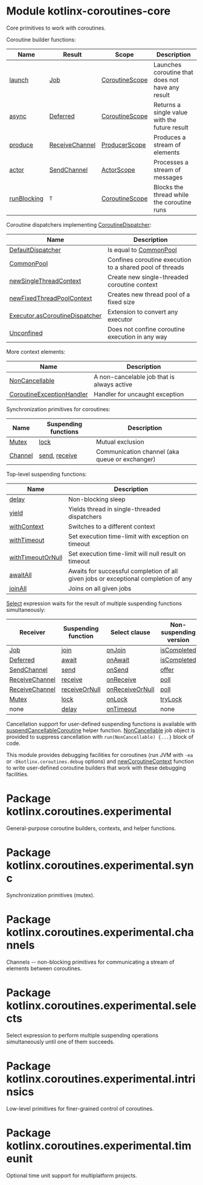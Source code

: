 # Module kotlinx-coroutines-core

Core primitives to work with coroutines.

Coroutine builder functions:

| **Name**      | **Result**    | **Scope**        | **Description**
| ------------- | ------------- | ---------------- | ---------------
| [launch]      | [Job]         | [CoroutineScope] | Launches coroutine that does not have any result 
| [async]       | [Deferred]    | [CoroutineScope] | Returns a single value with the future result
| [produce][kotlinx.coroutines.experimental.channels.produce]     | [ReceiveChannel][kotlinx.coroutines.experimental.channels.ReceiveChannel] | [ProducerScope][kotlinx.coroutines.experimental.channels.ProducerScope]  | Produces a stream of elements
| [actor][kotlinx.coroutines.experimental.channels.actor]     | [SendChannel][kotlinx.coroutines.experimental.channels.SendChannel] | [ActorScope][kotlinx.coroutines.experimental.channels.ActorScope]  | Processes a stream of messages
| [runBlocking] | `T`           | [CoroutineScope] | Blocks the thread while the coroutine runs

Coroutine dispatchers implementing [CoroutineDispatcher]:
 
| **Name**                    | **Description**
| --------------------------- | ---------------
| [DefaultDispatcher]         | Is equal to [CommonPool]
| [CommonPool]                | Confines coroutine execution to a shared pool of threads
| [newSingleThreadContext]    | Create new single-threaded coroutine context
| [newFixedThreadPoolContext] | Creates new thread pool of a fixed size 
| [Executor.asCoroutineDispatcher][java.util.concurrent.Executor.asCoroutineDispatcher] | Extension to convert any executor
| [Unconfined]                | Does not confine coroutine execution in any way

More context elements:

| **Name**                    | **Description**
| --------------------------- | ---------------
| [NonCancellable]            | A non-cancelable job that is always active
| [CoroutineExceptionHandler] | Handler for uncaught exception

Synchronization primitives for coroutines:

| **Name**   | **Suspending functions**                                    | **Description**
| ---------- | ----------------------------------------------------------- | ---------------
| [Mutex][kotlinx.coroutines.experimental.sync.Mutex]          | [lock][kotlinx.coroutines.experimental.sync.Mutex.lock]                                          | Mutual exclusion 
| [Channel][kotlinx.coroutines.experimental.channels.Channel]  | [send][kotlinx.coroutines.experimental.channels.SendChannel.send], [receive][kotlinx.coroutines.experimental.channels.ReceiveChannel.receive] | Communication channel (aka queue or exchanger)

Top-level suspending functions:

| **Name**                 | **Description**
| -------------------      | ---------------
| [delay]                  | Non-blocking sleep
| [yield]                  | Yields thread in single-threaded dispatchers
| [withContext]            | Switches to a different context
| [withTimeout]            | Set execution time-limit with exception on timeout 
| [withTimeoutOrNull]      | Set execution time-limit will null result on timeout
| [awaitAll]               | Awaits for successful completion of all given jobs or exceptional completion of any
| [joinAll]                | Joins on all given jobs

[Select][kotlinx.coroutines.experimental.selects.select] expression waits for the result of multiple suspending functions simultaneously:

| **Receiver**     | **Suspending function**                       | **Select clause**                                | **Non-suspending version**
| ---------------- | --------------------------------------------- | ------------------------------------------------ | --------------------------
| [Job]            | [join][Job.join]                              | [onJoin][Job.onJoin]                   | [isCompleted][Job.isCompleted]
| [Deferred]       | [await][Deferred.await]                       | [onAwait][Deferred.onAwait]                 | [isCompleted][Job.isCompleted]
| [SendChannel][kotlinx.coroutines.experimental.channels.SendChannel]    | [send][kotlinx.coroutines.experimental.channels.SendChannel.send]                      | [onSend][kotlinx.coroutines.experimental.channels.SendChannel.onSend]                   | [offer][kotlinx.coroutines.experimental.channels.SendChannel.offer]
| [ReceiveChannel][kotlinx.coroutines.experimental.channels.ReceiveChannel] | [receive][kotlinx.coroutines.experimental.channels.ReceiveChannel.receive]             | [onReceive][kotlinx.coroutines.experimental.channels.ReceiveChannel.onReceive]             | [poll][kotlinx.coroutines.experimental.channels.ReceiveChannel.poll]
| [ReceiveChannel][kotlinx.coroutines.experimental.channels.ReceiveChannel] | [receiveOrNull][kotlinx.coroutines.experimental.channels.ReceiveChannel.receiveOrNull] | [onReceiveOrNull][kotlinx.coroutines.experimental.channels.ReceiveChannel.onReceiveOrNull] | [poll][kotlinx.coroutines.experimental.channels.ReceiveChannel.poll]
| [Mutex][kotlinx.coroutines.experimental.sync.Mutex]          | [lock][kotlinx.coroutines.experimental.sync.Mutex.lock]                            | [onLock][kotlinx.coroutines.experimental.sync.Mutex.onLock]                   | [tryLock][kotlinx.coroutines.experimental.sync.Mutex.tryLock]
| none            | [delay]                                        | [onTimeout][kotlinx.coroutines.experimental.selects.SelectBuilder.onTimeout]                   | none

Cancellation support for user-defined suspending functions is available with [suspendCancellableCoroutine]
helper function. [NonCancellable] job object is provided to suppress cancellation with 
`run(NonCancellable) {...}` block of code.

This module provides debugging facilities for coroutines (run JVM with `-ea` or `-Dkotlinx.coroutines.debug` options) 
and [newCoroutineContext] function to write user-defined coroutine builders that work with these
debugging facilities.

# Package kotlinx.coroutines.experimental

General-purpose coroutine builders, contexts, and helper functions.

# Package kotlinx.coroutines.experimental.sync

Synchronization primitives (mutex).

# Package kotlinx.coroutines.experimental.channels

Channels -- non-blocking primitives for communicating a stream of elements between coroutines.

# Package kotlinx.coroutines.experimental.selects

Select expression to perform multiple suspending operations simultaneously until one of them succeeds.

# Package kotlinx.coroutines.experimental.intrinsics

Low-level primitives for finer-grained control of coroutines.

# Package kotlinx.coroutines.experimental.timeunit

Optional time unit support for multiplatform projects.

<!--- MODULE kotlinx-coroutines-core -->
<!--- INDEX kotlinx.coroutines.experimental -->
[launch]: https://kotlin.github.io/kotlinx.coroutines/kotlinx-coroutines-core/kotlinx.coroutines.experimental/launch.html
[Job]: https://kotlin.github.io/kotlinx.coroutines/kotlinx-coroutines-core/kotlinx.coroutines.experimental/-job/index.html
[CoroutineScope]: https://kotlin.github.io/kotlinx.coroutines/kotlinx-coroutines-core/kotlinx.coroutines.experimental/-coroutine-scope/index.html
[async]: https://kotlin.github.io/kotlinx.coroutines/kotlinx-coroutines-core/kotlinx.coroutines.experimental/async.html
[Deferred]: https://kotlin.github.io/kotlinx.coroutines/kotlinx-coroutines-core/kotlinx.coroutines.experimental/-deferred/index.html
[runBlocking]: https://kotlin.github.io/kotlinx.coroutines/kotlinx-coroutines-core/kotlinx.coroutines.experimental/run-blocking.html
[CoroutineDispatcher]: https://kotlin.github.io/kotlinx.coroutines/kotlinx-coroutines-core/kotlinx.coroutines.experimental/-coroutine-dispatcher/index.html
[DefaultDispatcher]: https://kotlin.github.io/kotlinx.coroutines/kotlinx-coroutines-core/kotlinx.coroutines.experimental/-default-dispatcher.html
[CommonPool]: https://kotlin.github.io/kotlinx.coroutines/kotlinx-coroutines-core/kotlinx.coroutines.experimental/-common-pool/index.html
[newSingleThreadContext]: https://kotlin.github.io/kotlinx.coroutines/kotlinx-coroutines-core/kotlinx.coroutines.experimental/new-single-thread-context.html
[newFixedThreadPoolContext]: https://kotlin.github.io/kotlinx.coroutines/kotlinx-coroutines-core/kotlinx.coroutines.experimental/new-fixed-thread-pool-context.html
[java.util.concurrent.Executor.asCoroutineDispatcher]: https://kotlin.github.io/kotlinx.coroutines/kotlinx-coroutines-core/kotlinx.coroutines.experimental/java.util.concurrent.-executor/as-coroutine-dispatcher.html
[Unconfined]: https://kotlin.github.io/kotlinx.coroutines/kotlinx-coroutines-core/kotlinx.coroutines.experimental/-unconfined/index.html
[NonCancellable]: https://kotlin.github.io/kotlinx.coroutines/kotlinx-coroutines-core/kotlinx.coroutines.experimental/-non-cancellable/index.html
[CoroutineExceptionHandler]: https://kotlin.github.io/kotlinx.coroutines/kotlinx-coroutines-core/kotlinx.coroutines.experimental/-coroutine-exception-handler/index.html
[delay]: https://kotlin.github.io/kotlinx.coroutines/kotlinx-coroutines-core/kotlinx.coroutines.experimental/delay.html
[yield]: https://kotlin.github.io/kotlinx.coroutines/kotlinx-coroutines-core/kotlinx.coroutines.experimental/yield.html
[withContext]: https://kotlin.github.io/kotlinx.coroutines/kotlinx-coroutines-core/kotlinx.coroutines.experimental/with-context.html
[withTimeout]: https://kotlin.github.io/kotlinx.coroutines/kotlinx-coroutines-core/kotlinx.coroutines.experimental/with-timeout.html
[withTimeoutOrNull]: https://kotlin.github.io/kotlinx.coroutines/kotlinx-coroutines-core/kotlinx.coroutines.experimental/with-timeout-or-null.html
[awaitAll]: https://kotlin.github.io/kotlinx.coroutines/kotlinx-coroutines-core/kotlinx.coroutines.experimental/await-all.html
[joinAll]: https://kotlin.github.io/kotlinx.coroutines/kotlinx-coroutines-core/kotlinx.coroutines.experimental/join-all.html
[Job.join]: https://kotlin.github.io/kotlinx.coroutines/kotlinx-coroutines-core/kotlinx.coroutines.experimental/-job/join.html
[Job.onJoin]: https://kotlin.github.io/kotlinx.coroutines/kotlinx-coroutines-core/kotlinx.coroutines.experimental/-job/on-join.html
[Job.isCompleted]: https://kotlin.github.io/kotlinx.coroutines/kotlinx-coroutines-core/kotlinx.coroutines.experimental/-job/is-completed.html
[Deferred.await]: https://kotlin.github.io/kotlinx.coroutines/kotlinx-coroutines-core/kotlinx.coroutines.experimental/-deferred/await.html
[Deferred.onAwait]: https://kotlin.github.io/kotlinx.coroutines/kotlinx-coroutines-core/kotlinx.coroutines.experimental/-deferred/on-await.html
[suspendCancellableCoroutine]: https://kotlin.github.io/kotlinx.coroutines/kotlinx-coroutines-core/kotlinx.coroutines.experimental/suspend-cancellable-coroutine.html
[newCoroutineContext]: https://kotlin.github.io/kotlinx.coroutines/kotlinx-coroutines-core/kotlinx.coroutines.experimental/new-coroutine-context.html
<!--- INDEX kotlinx.coroutines.experimental.sync -->
[kotlinx.coroutines.experimental.sync.Mutex]: https://kotlin.github.io/kotlinx.coroutines/kotlinx-coroutines-core/kotlinx.coroutines.experimental.sync/-mutex/index.html
[kotlinx.coroutines.experimental.sync.Mutex.lock]: https://kotlin.github.io/kotlinx.coroutines/kotlinx-coroutines-core/kotlinx.coroutines.experimental.sync/-mutex/lock.html
[kotlinx.coroutines.experimental.sync.Mutex.onLock]: https://kotlin.github.io/kotlinx.coroutines/kotlinx-coroutines-core/kotlinx.coroutines.experimental.sync/-mutex/on-lock.html
[kotlinx.coroutines.experimental.sync.Mutex.tryLock]: https://kotlin.github.io/kotlinx.coroutines/kotlinx-coroutines-core/kotlinx.coroutines.experimental.sync/-mutex/try-lock.html
<!--- INDEX kotlinx.coroutines.experimental.channels -->
[kotlinx.coroutines.experimental.channels.produce]: https://kotlin.github.io/kotlinx.coroutines/kotlinx-coroutines-core/kotlinx.coroutines.experimental.channels/produce.html
[kotlinx.coroutines.experimental.channels.ReceiveChannel]: https://kotlin.github.io/kotlinx.coroutines/kotlinx-coroutines-core/kotlinx.coroutines.experimental.channels/-receive-channel/index.html
[kotlinx.coroutines.experimental.channels.ProducerScope]: https://kotlin.github.io/kotlinx.coroutines/kotlinx-coroutines-core/kotlinx.coroutines.experimental.channels/-producer-scope/index.html
[kotlinx.coroutines.experimental.channels.actor]: https://kotlin.github.io/kotlinx.coroutines/kotlinx-coroutines-core/kotlinx.coroutines.experimental.channels/actor.html
[kotlinx.coroutines.experimental.channels.SendChannel]: https://kotlin.github.io/kotlinx.coroutines/kotlinx-coroutines-core/kotlinx.coroutines.experimental.channels/-send-channel/index.html
[kotlinx.coroutines.experimental.channels.ActorScope]: https://kotlin.github.io/kotlinx.coroutines/kotlinx-coroutines-core/kotlinx.coroutines.experimental.channels/-actor-scope/index.html
[kotlinx.coroutines.experimental.channels.Channel]: https://kotlin.github.io/kotlinx.coroutines/kotlinx-coroutines-core/kotlinx.coroutines.experimental.channels/-channel/index.html
[kotlinx.coroutines.experimental.channels.SendChannel.send]: https://kotlin.github.io/kotlinx.coroutines/kotlinx-coroutines-core/kotlinx.coroutines.experimental.channels/-send-channel/send.html
[kotlinx.coroutines.experimental.channels.ReceiveChannel.receive]: https://kotlin.github.io/kotlinx.coroutines/kotlinx-coroutines-core/kotlinx.coroutines.experimental.channels/-receive-channel/receive.html
[kotlinx.coroutines.experimental.channels.SendChannel.onSend]: https://kotlin.github.io/kotlinx.coroutines/kotlinx-coroutines-core/kotlinx.coroutines.experimental.channels/-send-channel/on-send.html
[kotlinx.coroutines.experimental.channels.SendChannel.offer]: https://kotlin.github.io/kotlinx.coroutines/kotlinx-coroutines-core/kotlinx.coroutines.experimental.channels/-send-channel/offer.html
[kotlinx.coroutines.experimental.channels.ReceiveChannel.onReceive]: https://kotlin.github.io/kotlinx.coroutines/kotlinx-coroutines-core/kotlinx.coroutines.experimental.channels/-receive-channel/on-receive.html
[kotlinx.coroutines.experimental.channels.ReceiveChannel.poll]: https://kotlin.github.io/kotlinx.coroutines/kotlinx-coroutines-core/kotlinx.coroutines.experimental.channels/-receive-channel/poll.html
[kotlinx.coroutines.experimental.channels.ReceiveChannel.receiveOrNull]: https://kotlin.github.io/kotlinx.coroutines/kotlinx-coroutines-core/kotlinx.coroutines.experimental.channels/-receive-channel/receive-or-null.html
[kotlinx.coroutines.experimental.channels.ReceiveChannel.onReceiveOrNull]: https://kotlin.github.io/kotlinx.coroutines/kotlinx-coroutines-core/kotlinx.coroutines.experimental.channels/-receive-channel/on-receive-or-null.html
<!--- INDEX kotlinx.coroutines.experimental.selects -->
[kotlinx.coroutines.experimental.selects.select]: https://kotlin.github.io/kotlinx.coroutines/kotlinx-coroutines-core/kotlinx.coroutines.experimental.selects/select.html
[kotlinx.coroutines.experimental.selects.SelectBuilder.onTimeout]: https://kotlin.github.io/kotlinx.coroutines/kotlinx-coroutines-core/kotlinx.coroutines.experimental.selects/-select-builder/on-timeout.html
<!--- END -->
